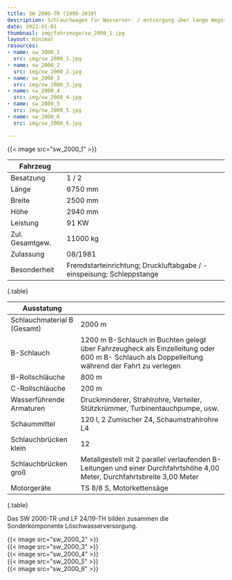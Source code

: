 ```yaml
---
title: SW 2000-TR (1998-2010)
description: Schlauchwagen für Wasserver- / entsorgung über lange Wegstrecken mit Truppbesatzung
date: 2023-01-01
thumbnail: img/fahrzeuge/sw_2000_1.jpg
layout: minimal
resources:
- name: sw_2000_1
  src: img/sw_2000_1.jpg
- name: sw_2000_2
  src: img/sw_2000_2.jpg
- name: sw_2000_3
  src: img/sw_2000_3.jpg
- name: sw_2000_4
  src: img/sw_2000_4.jpg
- name: sw_2000_5
  src: img/sw_2000_5.jpg
- name: sw_2000_6
  src: img/sw_2000_6.jpg

---
```


{{< image src="sw_2000_1" >}}  

| Fahrzeug        |                                                                       |
| --------------- | --------------------------------------------------------------------- |
| Besatzung       | 1 / 2                                                                 |
| Länge           | 6750 mm                                                               |
| Breite          | 2500 mm                                                               |
| Höhe            | 2940 mm                                                               |
| Leistung        | 91 KW                                                                 |
| Zul. Gesamtgew. | 11000 kg                                                              |
| Zulassung       | 08/1981                                                               |
| Besonderheit    | Fremdstarteinrichtung; Druckluftabgabe / -einspeisung;  Schleppstange |
{.table}

| Ausstatung                  |                                                                                                                                                |
| --------------------------- | ---------------------------------------------------------------------------------------------------------------------------------------------- |
| Schlauchmaterial B (Gesamt) | 2000 m                                                                                                                                         |
| B-Schlauch                  | 1200 m B-Schlauch in Buchten gelegt über Fahrzeugheck als Einzelleitung oder 600 m B- Schlauch als Doppelleitung während der Fahrt zu verlegen |
| B-Rollschläuche             | 800 m                                                                                                                                          |
| C-Rollschläuche             | 200 m                                                                                                                                          |
| Wasserführende Armaturen    | Druckminderer, Strahlrohre, Verteiler, Stützkrümmer, Turbinentauchpumpe, usw.                                                                  |
| Schaummittel                | 120 l, 2 Zumischer Z4, Schaumstrahlrohre L4                                                                                                    |
| Schlauchbrücken klein       | 12                                                                                                                                             |
| Schlauchbrücken groß        | Metallgestell mit 2 parallel verlaufenden B-Leitungen und einer Durchfahrtshöhe 4,00 Meter, Durchfahrtsbreite 3,00 Meter                       |
| Motorgeräte                 | TS 8/8 S, Motorkettensäge                                                                                                                      |
{.table}

Das SW 2000-TR und LF 24/19-TH  bilden zusammen die Sonderkomponente Löschwasserversorgung.

{{< image src="sw_2000_2" >}}  
{{< image src="sw_2000_3" >}}  
{{< image src="sw_2000_4" >}}  
{{< image src="sw_2000_5" >}}  
{{< image src="sw_2000_6" >}}  
